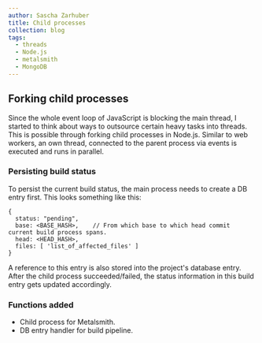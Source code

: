 ```yaml
---
author: Sascha Zarhuber
title: Child processes
collection: blog
tags:
  - threads
  - Node.js
  - metalsmith
  - MongoDB
---
```


## Forking child processes

Since the whole event loop of JavaScript is blocking the main thread, I started to think about ways to outsource certain heavy tasks into threads.
This is possible through forking child processes in Node.js. Similar to web workers, an own thread, connected to the parent process via events is executed and runs in parallel.

### Persisting build status

To persist the current build status, the main process needs to create a DB entry first. This looks something like this:  
```
{
  status: "pending",
  base: <BASE_HASH>,    // From which base to which head commit current build process spans.
  head: <HEAD_HASH>,
  files: [ 'list_of_affected_files' ]
}
```
A reference to this entry is also stored into the project's database entry. After the child process succeeded/failed, the status information in this build entry gets updated accordingly.

### Functions added

* Child process for Metalsmith.
* DB entry handler for build pipeline.
